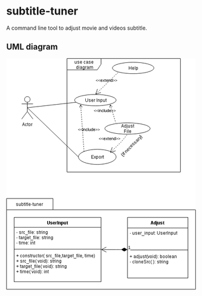 # subtitle-tuner 

A command line tool to adjust movie and videos subtitle.

## UML diagram
![Uml diagram: Use case diagram and class diagram](diagrams/uml_diagram.png)

